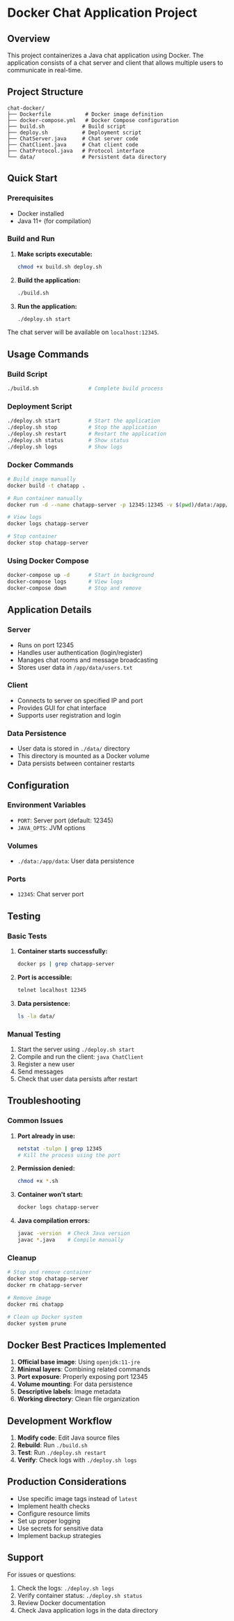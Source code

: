 # Docker Chat Application Project

## Overview
This project containerizes a Java chat application using Docker. The application consists of a chat server and client that allows multiple users to communicate in real-time.

## Project Structure
```
chat-docker/
├── Dockerfile           # Docker image definition
├── docker-compose.yml   # Docker Compose configuration
├── build.sh            # Build script
├── deploy.sh           # Deployment script
├── ChatServer.java     # Chat server code
├── ChatClient.java     # Chat client code
├── ChatProtocol.java   # Protocol interface
└── data/               # Persistent data directory
```

## Quick Start

### Prerequisites
- Docker installed
- Java 11+ (for compilation)

### Build and Run
1. **Make scripts executable:**
   ```bash
   chmod +x build.sh deploy.sh
   ```

2. **Build the application:**
   ```bash
   ./build.sh
   ```

3. **Run the application:**
   ```bash
   ./deploy.sh start
   ```

The chat server will be available on `localhost:12345`.

## Usage Commands

### Build Script
```bash
./build.sh                # Complete build process
```

### Deployment Script
```bash
./deploy.sh start         # Start the application
./deploy.sh stop          # Stop the application
./deploy.sh restart       # Restart the application
./deploy.sh status        # Show status
./deploy.sh logs          # Show logs
```

### Docker Commands
```bash
# Build image manually
docker build -t chatapp .

# Run container manually
docker run -d --name chatapp-server -p 12345:12345 -v $(pwd)/data:/app/data chatapp

# View logs
docker logs chatapp-server

# Stop container
docker stop chatapp-server
```

### Using Docker Compose
```bash
docker-compose up -d      # Start in background
docker-compose logs       # View logs
docker-compose down       # Stop and remove
```

## Application Details

### Server
- Runs on port 12345
- Handles user authentication (login/register)
- Manages chat rooms and message broadcasting
- Stores user data in `/app/data/users.txt`

### Client
- Connects to server on specified IP and port
- Provides GUI for chat interface
- Supports user registration and login

### Data Persistence
- User data is stored in `./data/` directory
- This directory is mounted as a Docker volume
- Data persists between container restarts

## Configuration

### Environment Variables
- `PORT`: Server port (default: 12345)
- `JAVA_OPTS`: JVM options

### Volumes
- `./data:/app/data`: User data persistence

### Ports
- `12345`: Chat server port

## Testing

### Basic Tests
1. **Container starts successfully:**
   ```bash
   docker ps | grep chatapp-server
   ```

2. **Port is accessible:**
   ```bash
   telnet localhost 12345
   ```

3. **Data persistence:**
   ```bash
   ls -la data/
   ```

### Manual Testing
1. Start the server using `./deploy.sh start`
2. Compile and run the client: `java ChatClient`
3. Register a new user
4. Send messages
5. Check that user data persists after restart

## Troubleshooting

### Common Issues

1. **Port already in use:**
   ```bash
   netstat -tulpn | grep 12345
   # Kill the process using the port
   ```

2. **Permission denied:**
   ```bash
   chmod +x *.sh
   ```

3. **Container won't start:**
   ```bash
   docker logs chatapp-server
   ```

4. **Java compilation errors:**
   ```bash
   javac -version  # Check Java version
   javac *.java    # Compile manually
   ```

### Cleanup
```bash
# Stop and remove container
docker stop chatapp-server
docker rm chatapp-server

# Remove image
docker rmi chatapp

# Clean up Docker system
docker system prune
```

## Docker Best Practices Implemented

1. **Official base image**: Using `openjdk:11-jre`
2. **Minimal layers**: Combining related commands
3. **Port exposure**: Properly exposing port 12345
4. **Volume mounting**: For data persistence
5. **Descriptive labels**: Image metadata
6. **Working directory**: Clean file organization

## Development Workflow

1. **Modify code**: Edit Java source files
2. **Rebuild**: Run `./build.sh`
3. **Test**: Run `./deploy.sh restart`
4. **Verify**: Check logs with `./deploy.sh logs`

## Production Considerations

- Use specific image tags instead of `latest`
- Implement health checks
- Configure resource limits
- Set up proper logging
- Use secrets for sensitive data
- Implement backup strategies

## Support

For issues or questions:
1. Check the logs: `./deploy.sh logs`
2. Verify container status: `./deploy.sh status`
3. Review Docker documentation
4. Check Java application logs in the data directory
